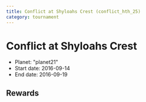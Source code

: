 ```yaml
---
title: Conflict at Shyloahs Crest (conflict_hth_25)
category: tournament
---
```

# Conflict at Shyloahs Crest

  * Planet: "planet21"
  * Start date: 2016-09-14
  * End date: 2016-09-19

## Rewards

